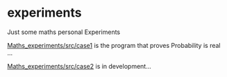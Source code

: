 # experiments
 Just some maths personal Experiments

 [Maths_experiments/src/case1](https://github.com/voidSW/Maths_experiments/blob/master/src/case1.java) is the program that proves Probability is real ...

 [Maths_experiments/src/case2](https://github.com/voidSW/Maths_experiments/blob/master/src/case2.java) is in development...
